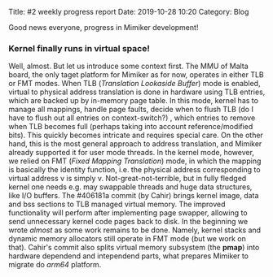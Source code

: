 Title: #2 weekly progress report
Date: 2019-10-28 10:20
Category: Blog

Good news everyone, progress in Mimiker development!

### Kernel finally runs in virtual space!

Well, almost. But let us introduce some context first. The MMU of
Malta board, the only taget platform for Mimiker as for now, operates
in either TLB or FMT modes. When TLB (*Translation Lookaside Buffer*)
mode is enabled, virtual to physical address translation is done in
hardware using TLB entries, which are backed up by in-memory page
table. In this mode, kernel has to manage all mappings, handle page
faults, decide when to flush TLB (do I have to flush out all entries
on context-switch?) , which entries to remove when TLB becomes full
(perhaps taking into account reference/modified bits). This quickly
becomes intricate and requires special care. On the other hand, this
is the most general approach to address translation, and Mimiker
already supported it for user mode threads. In the kernel mode,
however, we relied on FMT (*Fixed Mapping Translation*) mode, in which
the mapping is basically the identity function, i.e. the physical
address corresponding to virtual address v is simply
v. Not-great-not-terrible, but in fully fledged kernel one needs
e.g. may swappable threads and huge data structures, like I/O
buffers. The #406181a commit (by Cahir) brings kernel image, data and
bss sections to TLB managed virtual memory.  The improved
functionality will perform after implementing page swapper, allowing
to send unnecessary kernel code pages back to disk. In the beginning
we wrote *almost* as some work remains to be done. Namely, kernel
stacks and dynamic memory allocators still operate in FMT mode (but we
work on that).  Cahir's commit also splits virtual memory subsystem
(the **pmap**) into hardware dependend and intependend parts, what
prepares Mimiker to migrate do *arm64* platform.

